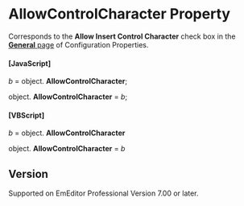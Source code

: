 # AllowControlCharacter Property

Corresponds to the **Allow Insert Control Character** check box in the
[**General** page](../../dlg/properties/general/index) of Configuration Properties.

#### \[JavaScript\]

_b_ =
object. **AllowControlCharacter**;

object. **AllowControlCharacter** = _b_;

#### \[VBScript\]

_b_ =
object. **AllowControlCharacter**

object. **AllowControlCharacter** = _b_

## Version

Supported on EmEditor Professional Version 7.00 or later.